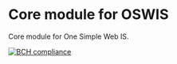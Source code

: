 # Core module for OSWIS

Core module for One Simple Web IS.

[![BCH compliance](https://bettercodehub.com/edge/badge/zakjakub/oswis-core-bundle?branch=master)](https://bettercodehub.com/)
